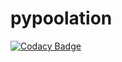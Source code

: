 # pypoolation

[![Codacy Badge](https://api.codacy.com/project/badge/Grade/1d35004dc83c4bf492286e4f71a477a0)](https://app.codacy.com/manual/brandonlind/pypoolation?utm_source=github.com&utm_medium=referral&utm_content=brandonlind/pypoolation&utm_campaign=Badge_Grade_Dashboard)
